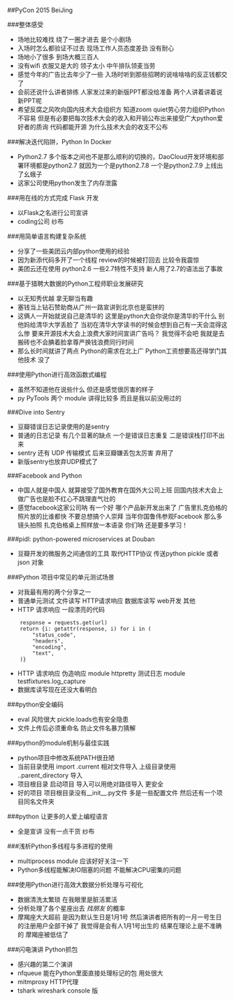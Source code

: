 ##PyCon 2015 BeiJing

###整体感受
- 场地比较难找 绕了一圈才进去 是个小剧场 
- 入场时怎么都验证不过去 现场工作人员态度差劲 没有耐心
- 场地小了很多 到场大概三百人
- 没有wifi 衣服又是大的 领子太小 中午排队领麦当劳
- 感觉今年的广告比去年少了一些 入场时听到那些招聘的说啥啥啥的反正钱都交了
- 会前还说什么讲者排练 人家发过来的新版PPT都没给准备 两个人讲着讲着说新PPT呢
- 希望反腐之风吹向国内技术大会组织方 知道zoom quiet劳心劳力组织Python不容易 但是有必要把每次技术大会的收入和开销公布出来接受广大python爱好者的质询 代码都能开源 为什么技术大会的收支不公布

###解决迭代陷阱，Python In Docker 
- Python2.7 多个版本之间也不是那么顺利的切换的，DaoCloud开发环境和部署环境都是python2.7 就因为一个是python2.7.8 一个是python2.7.9 上线出了幺蛾子
- 这家公司使用python发生了内存泄露

###用在线的方式完成 Flask 开发 
- 以Flask之名进行公司宣讲
- coding公司 纱布

###用简单语言构建复杂系统
- 分享了一些美团云内部python使用的经验 
- 因为新添代码多开了一个线程 review的时候被打回去 比较令我震惊
- 美团云还在使用 python2.6 一些2.7特性不支持 新人用了2.7的语法出了事故

###基于猎聘大数据的Python工程师职业发展研究 
- 以无知秀优越 拿无聊当有趣 
- 塞钱当上钻石赞助商从广州一路宣讲到北京也是蛮拼的
- 这俩人一开始就说自己是清华的 这里是python大会你说你是清华的干什么 别他妈给清华大学丢脸了 当初在清华大学读书的时候会想到自己有一天会混得这么惨 要来开源技术大会上浪费大家时间宣讲广告吗？ 我觉得不会吧 我就是去搬砖也不会腆着脸拿尊严换钱浪费同行时间
- 那么长时间就讲了两点 Python的需求在北上广 Python工资想要高还得学门其他技术  没了

###使用Python进行高效函数式编程
- 虽然不知道他在说些什么 但还是感觉很厉害的样子
- py PyTools 两个 module 讲得比较多  而且是我以前没用过的

###Dive into Sentry 
- 豆瓣错误日志记录使用的是sentry
- 普通的日志记录 有几个显著的缺点 一个是错误日志重复 二是错误栈打印不出来
- sentry 还有 UDP 传输模式 后来豆瓣嫌丢包太厉害 弃用了
- 新版sentry也放弃UDP模式了

###Facebook and Python
- 中国人就是中国人 就算接受了国外教育在国外大公司上班 回国内技术大会上做广告也是脸不红心不跳理直气壮的
- 感觉facebook这家公司呐 有一个好 哪个产品新开发出来了 广告里扎克伯格的照片放的比谁都快 不要总想搞个人崇拜 当年你国鲁伟参观Facebook 那么多镜头拍照 扎克伯格桌上照样放一本语录 你们呐 还是要多学习！

###pidl: python-powered microservices at Douban
- 豆瓣开发的微服务之间通信的工具 取代HTTP协议 传送python pickle 或者 json 对象

###Python 项目中常见的单元测试场景
- 对我最有用的两个分享之一
- 普通单元测试 文件读写 HTTP请求响应 数据库读写 web开发 其他
- HTTP 请求响应 一段漂亮的代码

```
    response = requests.get(url)
    return {i: getattr(response, i) for i in (
        "status_code",
        "headers",
        "encoding",
        "text",
    )}
```
- HTTP 请求响应 伪造响应 module httpretty 测试日志 module testfixtures.log_capture
- 数据库读写现在还没大看明白

###python安全编码
- eval 风险很大 pickle.loads也有安全隐患
- 文件上传后必须重命名 防止文件名暴力猜解

###python的module机制与最佳实践
- python项目中修改系统PATH很丑陋
- 当前目录使用 import .current 相对文件导入 上级目录使用 ..parent_directory 导入
- 项目根目录 启动项目  导入可以用绝对路径导入 更安全
- 好的项目 项目根目录没有__init__.py文件 多是一些配置文件 然后还有一个项目同名文件夹

###python 让更多的人爱上编程语言
- 全是宣讲 没有一点干货 纱布

###浅析Python多线程与多进程的使用 
- multiprocess module 应该好好关注一下
- Python多线程能解决IO阻塞的问题 不能解决CPU密集的问题

###使用Python进行高效大数据分析处理与可视化
- 数据清洗太繁琐 在我眼里是脏活累活
- 分析处理了各个星座出去 *找朋友* 的概率
- 摩羯座大大超前 是因为默认生日是1月1号 然后演讲者把所有的一月一号生日的注册用户全部干掉了 我觉得是会有人1月1号出生的  结果在理论上是不准确的 摩羯座被低估了

###闪电演讲 Python抓包
- 感兴趣的第二个演讲
- nfqueue 能在Python里面直接处理标记的包 用处很大
- mitmproxy HTTP代理
- tshark wireshark console 版